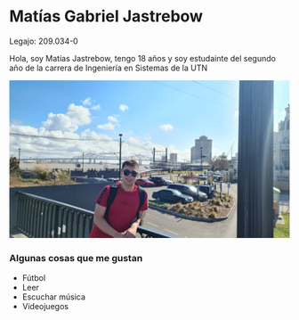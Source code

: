 # Matías Gabriel Jastrebow
Legajo: 209.034-0

Hola, soy Matías Jastrebow, tengo 18 años y soy estudainte del segundo año de la carrera de Ingeniería en Sistemas de la UTN

![Foto Mía](fotomia.jpg "hola")

### Algunas cosas que me gustan

* Fútbol
* Leer
* Escuchar música
* Videojuegos

